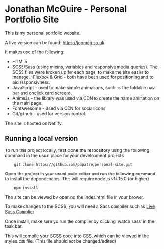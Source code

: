 # Jonathan McGuire - Personal Portfolio Site

This is my personal portfolio website.

A live version can be found: https://jonmcg.co.uk

It makes use of the following:

-   HTML5
-   SCSS/Sass (using mixins, variables and responsive media queries). The SCSS files were broken up for each page, to make the site easier to manage.
    -Flexbox & Grid - both have been used for positioning and to aid responsivness.
-   JavaScript - used to make simple animations, such as the foldable nav bar and onclick card screens.
-   Anime.js - the library was used via CDN to create the name animation on the main page.
-   FontAwesome - Used via CDN for social icons
-   Git/github - used for version control.

The site is hosted on Netlify.

## Running a local version

To run this project locally, first clone the respository using the following command in the usual place for your development projects

        git clone https://github.com/popatre/personal-site.git

Open the project in your usual code editor and run the following command to install the dependencies. This will require node.js v14.15.0 (or higher)

        npm install

The site can be viewed by opening the index.html file in your brower.

To make changes to the SCSS, you will need a Sass compiler such as [Live Sass Complier](https://marketplace.visualstudio.com/items?itemName=ritwickdey.live-sass)

Once install, make sure yo run the complier by clicking 'watch sass' in the task bar.

This will compile your SCSS code into CSS, which can be viewed in the styles.css file. (This file should not be changed/edited)
